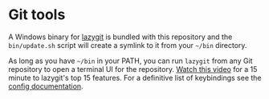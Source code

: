 # Git tools

A Windows binary for [lazygit](https://github.com/jesseduffield/lazygit) is bundled with this repository and the `bin/update.sh` script will create a symlink to it from your `~/bin` directory.

As long as you have `~/bin` in your PATH, you can run `lazygit` from any Git repository to open a terminal UI for the repository. [Watch this video](https://www.youtube.com/watch?v=CPLdltN7wgE) for a 15 minute to lazygit's top 15 features. For a definitive list of keybindings see the [config documentation](https://github.com/jesseduffield/lazygit/blob/master/docs/Config.md).
